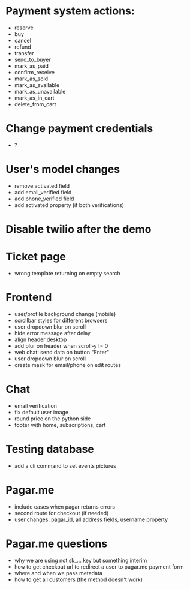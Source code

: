 # Payment system actions:
- reserve
- buy
- cancel
- refund
- transfer
- send_to_buyer
- mark_as_paid
- confirm_receive
- mark_as_sold
- mark_as_available
- mark_as_unavailable
- mark_as_in_cart
- delete_from_cart

# Change payment credentials
- ?

# User's model changes
- remove activated field
- add email_verified field
- add phone_verified field
- add activated property (if both verifications)

# Disable twilio after the demo

# Ticket page
- wrong template returning on empty search

# Frontend
- user/profile background change (mobile)
- scrollbar styles for different browsers
- user dropdown blur on scroll
- hide error message after delay
- align header desktop
- add blur on header when scroll-y != 0
- web chat: send data on button "Enter"
- user dropdown blur on scroll
- create mask for email/phone on edit routes

# Chat
- email verification
- fix default user image
- round price on the python side
- footer with home, subscriptions, cart

# Testing database
- add a cli command to set events pictures


# Pagar.me
- include cases when pagar returns errors
- second route for checkout (if needed)
- user changes: pagar_id, all address fields, username property


# Pagar.me questions
- why we are using not sk_... key but something interim
- how to get checkout url to redirect a user to pagar.me payment form
- where and when we pass metadata
- how to get all customers (the method doesn't work)
